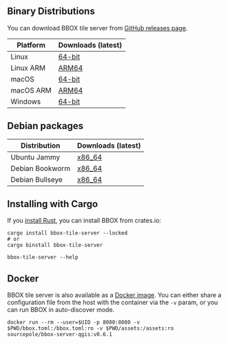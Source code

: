 ## Binary Distributions

You can download BBOX tile server from [GitHub releases page](https://github.com/bbox-services/bbox/releases).

|  Platform |     Downloads (latest)    |
|-----------|---------------------------|
| Linux     | [64-bit][rl-linux-tar]    |
| Linux ARM | [ARM64][rl-linux-arm-tar] |
| macOS     | [64-bit][rl-macos-tar]    |
| macOS ARM | [ARM64][rl-macos-arm-tar] |
| Windows   | [64-bit][rl-win64-zip]    |

[rl-linux-tar]: https://github.com/bbox-services/bbox/releases/download/v0.6.1/bbox-tile-server-x86_64-unknown-linux-gnu.tar.gz
[rl-linux-arm-tar]: https://github.com/bbox-services/bbox/releases/download/v0.6.1/bbox-tile-server-aarch64-unknown-linux-gnu.tar.gz
[rl-macos-tar]: https://github.com/bbox-services/bbox/releases/download/v0.6.1/bbox-tile-server-x86_64-apple-darwin.tar.gz
[rl-macos-arm-tar]: https://github.com/bbox-services/bbox/releases/download/v0.6.1/bbox-tile-server-aarch64-apple-darwin.tar.gz
[rl-win64-zip]: https://github.com/bbox-services/bbox/releases/download/v0.6.1/bbox-tile-server-x86_64-pc-windows-msvc.zip

## Debian packages

|   Distribution  |   Downloads (latest)  |
|-----------------|-----------------------|
| Ubuntu Jammy    | [x86_64][deb-jammy]    |
| Debian Bookworm | [x86_64][deb-bookworm] |
| Debian Bullseye | [x86_64][deb-bullseye] |

[deb-jammy]: https://github.com/bbox-services/bbox/releases/download/v0.6.1/bbox-tile-server_0.6.1-jammy_amd64.deb
[deb-bookworm]: https://github.com/bbox-services/bbox/releases/download/v0.6.1/bbox-tile-server_0.6.1-bookworm_amd64.deb
[deb-bullseye]: https://github.com/bbox-services/bbox/releases/download/v0.6.1/bbox-tile-server_0.6.1-bullseye_amd64.deb

## Installing with Cargo

If you [install Rust](https://www.rust-lang.org/tools/install), you can install BBOX from crates.io:

```shell
cargo install bbox-tile-server --locked
# or
cargo binstall bbox-tile-server

bbox-tile-server --help
```

## Docker

BBOX tile server is also available as a [Docker image](https://hub.docker.com/r/sourcepole/bbox-tile-server). You can either share a configuration file from the host with the container via the `-v` param, or you can run BBOX in auto-discover mode.

```shell
docker run --rm --user=$UID -p 8080:8080 -v $PWD/bbox.toml:/bbox.toml:ro -v $PWD/assets:/assets:ro sourcepole/bbox-server-qgis:v0.6.1
```
